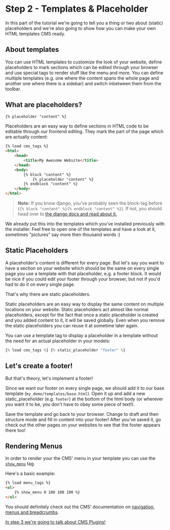Step 2 - Templates & Placeholder
================================

In this part of the tutorial we're going to tell you a thing or two about (static) placeholders and we're also going to show how you can make your own HTML templates CMS ready.

About templates
---------------

You can use HTML templates to customize the look of your website, define placeholders to mark sections which can be edited through your browser and use special tags to render stuff like the menu and more. You can define multiple templates (e.g. one where the content spans the whole page and another one where there is a sidebar) and switch inbetween them from the toolbar.

What are placeholders?
---------------------

```html
{% placeholder "content" %}
```

Placeholders are an easy way to define sections in HTML code to be editable through our frontend editing. They mark the part of the page which are actually content:

```html
{% load cms_tags %}
<html>
    <head>
        <title>My Awesome Website</title>
    </head>
    <body>
        {% block "content" %}
            {% placeholder "content" %}
        {% endblock "content" %}
    </body>
</html>
```

> **Note:** If you know django, you've probably seen the block-tag before (`{% block "content" %}{% endblock "content" %}`). If not, you should head over to [the django docs and read about it.](https://docs.djangoproject.com/en/dev/topics/templates/)

We already put this into the templates which you've installed previously with the installer. Feel free to open one of the templates and have a look at it, sometimes "pictures" say more then thousand words :)

Static Placeholders
-------------------

A placeholder's content is different for every page. But let's say you want to have a section on your website which should be the same on every single page you use a template with that placeholder, e.g. a footer block. It would be nice if you could edit your footer through your browser, but not if you'd had to do it on every single page.

That's why there are static placeholders.

Static placeholders are an easy way to display the same content on multiple locations on your website. Static placeholders act almost like normal placeholders, except for the fact that once a static placeholder is created and you added content to it, it will be saved globally. Even when you remove the static placeholders you can reuse it at sometime later again.

You can use a template tag to display a placeholder in a template without the need for an actual placeholder in your models:

```python
{% load cms_tags %} {% static_placeholder "footer" %}
```

Let's create a footer!
----------------------

But that's theory, let's implement a footer!

Since we want our footer on every single page, we should add it to our base template (`my_demo/templates/base.html`). Open it up and add a new static_placeholder (e.g. `footer`) at the bottom of the html body (or wherever you want it to be, you don't have to obey some piece of text!).

Save the template and go back to your browser. Change to draft and then structure mode and fill in content into your footer! After you've saved it, go check out the other pages on your websites to see that the footer appears there too!


Rendering Menus
---------------

In order to render your the CMS' menu in your template you can use the [`show_menu`](http://docs.django-cms.org/en/develop/getting_started/navigation.html#show-menu) tag.

Here's a basic example:
```html
{% load menu_tags %}
<ul>
    {% show_menu 0 100 100 100 %}
</ul>
```

You should definitely check out the CMS' documentation on [navigation, menus and breadcrumbs](http://docs.django-cms.org/en/develop/getting_started/resources/navigation.html).

[In step 3 we're going to talk about CMS Plugins!](https://github.com/Chive/djangocms-tutorial/blob/master/Step%203%20-%20CMS%20Plugins.md)
